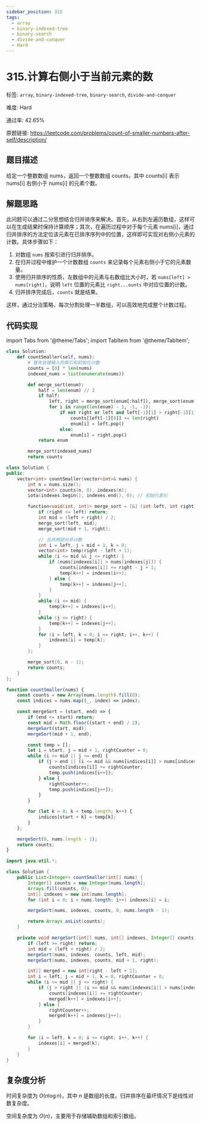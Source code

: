 ```yaml
---
sidebar_position: 315
tags:
  - array
  - binary-indexed-tree
  - binary-search
  - divide-and-conquer
  - Hard
---
```


# 315.计算右侧小于当前元素的数

标签: `array`, `binary-indexed-tree`, `binary-search`, `divide-and-conquer`

难度: Hard

通过率: 42.65%

原题链接: https://leetcode.com/problems/count-of-smaller-numbers-after-self/description/

## 题目描述
给定一个整数数组 nums，返回一个整数数组 counts，其中 counts[i] 表示 nums[i] 右侧小于 nums[i] 的元素个数。

## 解题思路
此问题可以通过二分思想结合归并排序来解决。首先，从右到左遍历数组，这样可以在生成结果时保持计算顺序；其次，在遍历过程中对于每个元素 nums[i]，通过归并排序的方法定位该元素在已排序序列中的位置，这样即可实现对右侧小元素的计数。具体步骤如下：

1. 对数组 `nums` 按索引进行归并排序。
2. 在归并过程中维护一个计数数组 `counts` 来记录每个元素右侧小于它的元素数量。
3. 使用归并排序的性质，左数组中的元素与右数组比大小时，若 `nums[left] > nums[right]`，说明 `left` 位置的元素比 `right...ounts` 中对应位置的计数。
4. 归并排序完成后，`counts` 就是结果。

这样，通过分治策略，每次分割处理一半数组，可以高效地完成整个计数过程。

## 代码实现
import Tabs from '@theme/Tabs';
import TabItem from '@theme/TabItem';

<Tabs>
<TabItem value="python" label="Python">

```python
class Solution:
    def countSmaller(self, nums):
        # 首先处理输入的索引和初始化计数
        counts = [0] * len(nums)
        indexed_nums = list(enumerate(nums))

        def merge_sort(enum):
            half = len(enum) // 2
            if half:
                left, right = merge_sort(enum[:half]), merge_sort(enum[half:])
                for i in range(len(enum) - 1, -1, -1):
                    if not right or left and left[-1][1] > right[-1][1]:
                        counts[left[-1][0]] += len(right)
                        enum[i] = left.pop()
                    else:
                        enum[i] = right.pop()
            return enum

        merge_sort(indexed_nums)
        return counts
```

</TabItem>
<TabItem value="cpp" label="C++">

```cpp
class Solution {
public:
    vector<int> countSmaller(vector<int>& nums) {
        int n = nums.size();
        vector<int> counts(n, 0), indexes(n);
        iota(indexes.begin(), indexes.end(), 0); // 初始化索引

        function<void(int, int)> merge_sort = [&] (int left, int right) {
            if (right <= left) return;
            int mid = (left + right) / 2;
            merge_sort(left, mid);
            merge_sort(mid + 1, right);

            // 合并两部分并计数
            int i = left, j = mid + 1, k = 0;
            vector<int> temp(right - left + 1);
            while (i <= mid && j <= right) {
                if (nums[indexes[i]] > nums[indexes[j]]) {
                    counts[indexes[i]] += right - j + 1;
                    temp[k++] = indexes[i++];
                } else {
                    temp[k++] = indexes[j++];
                }
            }
            while (i <= mid) {
                temp[k++] = indexes[i++];
            }
            while (j <= right) {
                temp[k++] = indexes[j++];
            }
            for (i = left, k = 0; i <= right; i++, k++) {
                indexes[i] = temp[k];
            }
        };

        merge_sort(0, n - 1);
        return counts;
    }
};
```

</TabItem>
<TabItem value="javascript" label="JavaScript">

```javascript
function countSmaller(nums) {
    const counts = new Array(nums.length).fill(0);
    const indices = nums.map((_, index) => index);

    const mergeSort = (start, end) => {
        if (end <= start) return;
        const mid = Math.floor((start + end) / 2);
        mergeSort(start, mid);
        mergeSort(mid + 1, end);

        const temp = [];
        let i = start, j = mid + 1, rightCounter = 0;
        while (i <= mid || j <= end) {
            if (j > end || (i <= mid && nums[indices[i]] > nums[indices[j]])) {
                counts[indices[i]] += rightCounter;
                temp.push(indices[i++]);
            } else {
                rightCounter++;
                temp.push(indices[j++]);
            }
        }

        for (let k = 0; k < temp.length; k++) {
            indices[start + k] = temp[k];
        }
    };

    mergeSort(0, nums.length - 1);
    return counts;
}

```

</TabItem>
<TabItem value="java" label="Java">

```java
import java.util.*;

class Solution {
    public List<Integer> countSmaller(int[] nums) {
        Integer[] counts = new Integer[nums.length];
        Arrays.fill(counts, 0);
        int[] indexes = new int[nums.length];
        for (int i = 0; i < nums.length; i++) indexes[i] = i;

        mergeSort(nums, indexes, counts, 0, nums.length - 1);

        return Arrays.asList(counts);
    }

    private void mergeSort(int[] nums, int[] indexes, Integer[] counts, int left, int right) {
        if (left >= right) return;
        int mid = (left + right) / 2;
        mergeSort(nums, indexes, counts, left, mid);
        mergeSort(nums, indexes, counts, mid + 1, right);

        int[] merged = new int[right - left + 1];
        int i = left, j = mid + 1, k = 0, rightCounter = 0;
        while (i <= mid || j <= right) {
            if (j > right || (i <= mid && nums[indexes[i]] > nums[indexes[j]])) {
                counts[indexes[i]] += rightCounter;
                merged[k++] = indexes[i++];
            } else {
                rightCounter++;
                merged[k++] = indexes[j++];
            }
        }

        for (i = left, k = 0; i <= right; i++, k++) {
            indexes[i] = merged[k];
        }
    }
}

```

</TabItem>
</Tabs>

## 复杂度分析
时间复杂度为 $O(n \log n)$，其中 $n$ 是数组的长度。归并排序在最坏情况下是线性对数复杂度。  
  
空间复杂度为 $O(n)$，主要用于存储辅助数组和索引数组。
